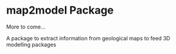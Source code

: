 # map2model Package

More to come...

A package to extract information from geological maps to feed 3D modelling packages